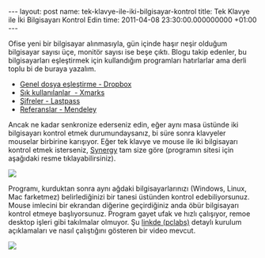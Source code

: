 --- layout: post name: tek-klavye-ile-iki-bilgisayar-kontrol title: Tek Klavye ile İki Bilgisayarı Kontrol Edin time: 2011-04-08 23:30:00.000000000 +01:00 ---

Ofise yeni bir bilgisayar alınmasıyla, gün içinde haşır neşir olduğum bilgisayar sayısı üçe, monitör sayısı ise beşe çıktı. Blogu takip edenler, bu bilgisayarları eşleştirmek için kullandığım programları hatırlarlar ama derli toplu bi de buraya yazalım.

-   [Genel dosya eşleştirme - Dropbox](http://asuyatuyolar.blogspot.com/2009/12/dropbox.html)
-   [Sık kullanılanlar  - Xmarks](http://asuyatuyolar.blogspot.com/2011/03/firefox-4-ckt.html)
-   [Şifreler - Lastpass](http://asuyatuyolar.blogspot.com/2011/01/sifrem-neydi-acaba-123456.html)
-   [Referanslar - Mendeley](http://asuyatuyolar.blogspot.com/2009/12/mendeley-akademik-pdf-ve-referans.html)

Ancak ne kadar senkronize ederseniz edin, eğer aynı masa üstünde iki bilgisayarı kontrol etmek durumundaysanız, bi süre sonra klavyeler mouselar birbirine karışıyor. Eğer tek klavye ve mouse ile iki bilgisayarı kontrol etmek isterseniz, [Synergy](http://synergy-foss.org/) tam size göre (programın sitesi için aşağıdaki resme tıklayabilirsiniz).

[![](http://2.bp.blogspot.com/-vR7Ey6QNXTc/TZ-KZ-6iQaI/AAAAAAAAA3s/ScnYHDGhd9M/s200/synergy_logo.jpeg)](http://synergy-foss.org/)

Programı, kurduktan sonra aynı ağdaki bilgisayarlarınızı (Windows, Linux, Mac farketmez) belirlediğinizi bir tanesi üstünden kontrol edebiliyorsunuz. Mouse imlecini bir ekrandan diğerine geçirdiğiniz anda öbür bilgisayarı kontrol etmeye başlıyorsunuz. Program gayet ufak ve hızlı çalışıyor, remoe desktop işleri gibi takılmalar olmuyor.
Şu [linkde (pclabs)](http://www.pclabs.com.tr/2010/07/12/synergy/) detaylı kurulum açıklamaları ve nasıl çalıştığını gösteren bir video mevcut.

[![](http://1.bp.blogspot.com/-BUVepxXfloM/TZ-LIAhUtmI/AAAAAAAAA3w/BiwRF7ZrIPg/s1600/synergy.jpg)](http://synergy-foss.org/)


